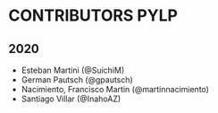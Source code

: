 # CONTRIBUTORS PYLP

## 2020
- Esteban Martini (@SuichiM)
- German Pautsch (@gpautsch)
- Nacimiento, Francisco Martin (@martinnacimiento)
- Santiago Villar (@InahoAZ)
